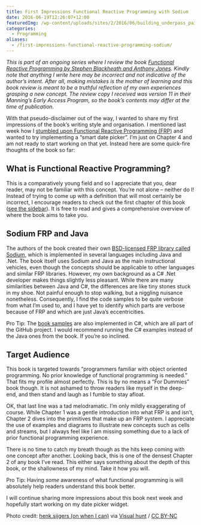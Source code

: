 ```yaml
---
title: First Impressions Functional Reactive Programming with Sodium
date: 2016-06-19T12:26:07+12:00
featuredImg: /wp-content/uploads/sites/2/2016/06/building_underpass_painting.jpg
categories:
  - Programming
aliases:
  - /first-impressions-functional-reactive-programming-sodium/
---
```

_This is part of an ongoing series where I review the book [Functional Reactive Programming by Stephen Blackheath and Anthony Jones](https://www.manning.com/books/functional-reactive-programming). Kindly note that anything I write here may be incorrect and not indicative of the author’s intent. After all, making mistakes is the mother of learning and this book review is meant to be a truthful reflection of my own experiences grasping a new concept. The review copy I received was version 11 in their Manning’s Early Access Program, so the book’s contents may differ at the time of publication._

With that pseudo-disclaimer out of the way, I wanted to share my first impressions of the book’s writing style and organisation. I mentioned last week how I [stumbled upon Functional Reactive Programming (FRP)](/events-are-evil/) and wanted to try implementing a “smart date picker”. I’m just on Chapter 4 and am not ready to start working on that yet. Instead here are some quick-fire thoughts of the book so far:

## What is Functional Reactive Programming?

This is a comparatively young field and so I appreciate that you, dear reader, may not be familiar with this concept. You’re not alone – neither do I! Instead of trying to come up with a definition that will most certainly be incorrect, I encourage readers to check out the first chapter of this book ([see the sidebar](https://www.manning.com/books/functional-reactive-programming)). It is free to read and gives a comprehensive overview of where the book aims to take you.

## Sodium FRP and Java

The authors of the book created their own [BSD-licensed FRP library called Sodium](https://github.com/SodiumFRP/sodium), which is implemented in several languages including Java and .Net. The book itself uses Sodium and Java as the main instructional vehicles, even though the concepts should be applicable to other languages and similar FRP libraries. However, my own background as a C# .Net developer makes things slightly less pleasant. While there are many similarities between Java and C#, the differences are like tiny stones stuck in my shoe. Not painful enough to stop walking, but a niggling nuisance nonetheless. Consequently, I find the code samples to be quite verbose from what I’m used to, and I have yet to identify which parts are verbose because of FRP and which are just Java’s eccentricities.

Pro Tip: The [book samples](https://github.com/SodiumFRP/sodium/tree/master/book) are also implemented in C#, which are all part of the GitHub project. I would recommend running the C# examples instead of the Java ones from the book. If you’re so inclined.

## Target Audience

This book is targeted towards “programmers familiar with object oriented programming. No prior knowledge of functional programming is needed.” That fits my profile almost perfectly. This is by no means a “For Dummies” book though. It is not ashamed to throw readers like myself in the deep-end, and then stand and laugh as I fumble to stay afloat.

OK, that last line was a tad melodramatic. I’m only mildly exaggerating of course. While Chapter 1 was a gentle introduction into what FRP is and isn’t, Chapter 2 dives into the primitives that make up an FRP system. I appreciate the use of examples and diagrams to illustrate new concepts such as cells and streams, but I always feel like I am missing something due to a lack of prior functional programming experience.

There is no time to catch my breath though as the hits keep coming with one concept after another. Looking back, this is one of the densest Chapter 2 of any book I’ve read. This either says something about the depth of this book, or the shallowness of my mind. Take it how you will.

Pro Tip: Having _some_ awareness of what functional programming is will absolutely help readers understand this book better.

I will continue sharing more impressions about this book next week and hopefully start working on my date picker widget.

<div class="subsection subsection-embed">
  Photo credit: <a href="https://www.flickr.com/photos/henk-sijgers/15625028439/">henk.sijgers (on when I can)</a> via <a href="https://visualhunt.com/photos/city/">Visual hunt</a> / <a href="http://creativecommons.org/licenses/by-nc/2.0/">CC BY-NC</a>
</div>